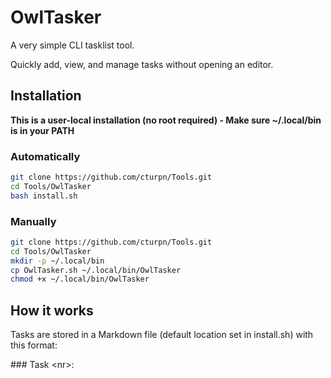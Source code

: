 # OwlTasker
A very simple CLI tasklist tool.

Quickly add, view, and manage tasks without opening an editor.
   

## Installation
**This is a user-local installation (no root required) - Make sure ~/.local/bin is in your PATH**  

### Automatically
```bash 
git clone https://github.com/cturpn/Tools.git
cd Tools/OwlTasker
bash install.sh
```

### Manually

```bash
git clone https://github.com/cturpn/Tools.git
cd Tools/OwlTasker
mkdir -p ~/.local/bin
cp OwlTasker.sh ~/.local/bin/OwlTasker
chmod +x ~/.local/bin/OwlTasker
```

## How it works

Tasks are stored in a Markdown file (default location set in install.sh) with this format:

\### Task \<nr>: <Title>
  | Date: <DateOfCreation>
  | Description: <CustomDesc>
  | Deadline: <CustomDeadline>

## Usage

OwlTasker -h                 # Show help and usage
OwlTasker -t                 # List all tasks
OwlTasker -c                 # Create a new task
OwlTasker -d <nr>|all        # Delete a specific task or all tasks

### Notes:

    Task numbers (<nr>) are assigned automatically.

    The task file path is fixed after installation; no runtime configuration is needed.

    All commands read/write to the same Markdown file.
